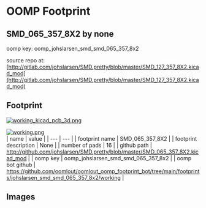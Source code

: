 # OOMP Footprint  
## SMD_065_357_8X2  by none  
  
oomp key: oomp_johslarsen_smd_smd_065_357_8x2  
  
source repo at: [http://gitlab.com/johslarsen/SMD.pretty/blob/master/SMD_127_357_8X2.kicad_mod](http://gitlab.com/johslarsen/SMD.pretty/blob/master/SMD_127_357_8X2.kicad_mod)  
## Footprint  
  
[![working_kicad_pcb_3d.png](working_kicad_pcb_3d_600.png)](working_kicad_pcb_3d.png)  
  
[![working.png](working_600.png)](working.png)  
| name | value | 
| --- | --- | 
| footprint name | SMD_065_357_8X2 | 
| footprint description | None | 
| number of pads | 16 | 
| github path | http://github.com/johslarsen/SMD.pretty/blob/master/SMD_065_357_8X2.kicad_mod | 
| oomp key | oomp_johslarsen_smd_smd_065_357_8x2 | 
| oomp bot github | https://github.com/oomlout/oomlout_oomp_footprint_bot/tree/main/footprints/johslarsen_smd_smd_065_357_8x2/working | 
## Images  
